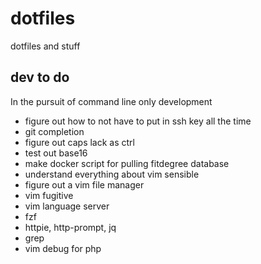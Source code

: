 # dotfiles

dotfiles and stuff

## dev to do

In the pursuit of command line only development

* figure out how to not have to put in ssh key all the time
* git completion
* figure out caps lack as ctrl
* test out base16
* make docker script for pulling fitdegree database
* understand everything about vim sensible
* figure out a vim file manager
* vim fugitive
* vim language server
* fzf
* httpie, http-prompt, jq
* grep
* vim debug for php

